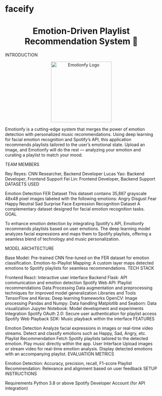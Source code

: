 # faceify


<div> <h1 align="center">Emotion-Driven Playlist Recommendation System 🎵</h1> </div>
INTRODUCTION

<p align="center"> <img src="static/images/emotionfy_logo.png" alt="Emotionfy Logo" width="200"/> </p>
Emotionfy is a cutting-edge system that merges the power of emotion detection with personalized music recommendations. Using deep learning for facial emotion recognition and Spotify’s API, this application recommends playlists tailored to the user’s emotional state. Upload an image, and Emotionfy will do the rest — analyzing your emotion and curating a playlist to match your mood.

TEAM MEMBERS

Rey Reyes: CNN Researcher, Backend Developer
Lucas Yao: Backend Developer, Frontend Support
Fei Lin: Frontend Developer, Backend Support
DATASETS USED

Emotion Detection FER Dataset
This dataset contains 35,887 grayscale 48x48 pixel images labeled with the following emotions:
Angry
Disgust
Fear
Happy
Neutral
Sad
Surprise
Face Expression Recognition Dataset
A complementary dataset designed for facial emotion recognition tasks.
GOAL

To enhance emotion detection by integrating Spotify's API, Emotionfy recommends playlists based on user emotions. The deep learning model analyzes facial expressions and maps them to Spotify playlists, offering a seamless blend of technology and music personalization.

MODEL ARCHITECTURE

Base Model: Pre-trained CNN fine-tuned on the FER dataset for emotion classification.
Emotion-to-Playlist Mapping: A custom layer maps detected emotions to Spotify playlists for seamless recommendations.
TECH STACK

Frontend
React: Interactive user interface
Backend
Flask: API communication and emotion detection
Spotify Web API: Playlist recommendations
Data Processing
Data augmentation and preprocessing techniques for improved model generalization
Libraries and Tools
TensorFlow and Keras: Deep learning frameworks
OpenCV: Image processing
Pandas and Numpy: Data handling
Matplotlib and Seaborn: Data visualization
Jupyter Notebook: Model development and experiments
Integration
Spotify OAuth 2.0: Secure user authentication for playlist access
Spotify Web Playback SDK: Music playback within the interface
FEATURES

Emotion Detection
Analyze facial expressions in images or real-time video streams.
Detect and classify emotions such as Happy, Sad, Angry, etc.
Playlist Recommendation
Fetch Spotify playlists tailored to the detected emotion.
Play music directly within the app.
User Interface
Upload images or stream video for real-time emotion analysis.
Display detected emotions with an accompanying playlist.
EVALUATION METRICS

Emotion Detection: Accuracy, precision, recall, F1-score
Playlist Recommendation: Relevance and alignment based on user feedback
SETUP INSTRUCTIONS

Requirements
Python 3.8 or above
Spotify Developer Account (for API integration)

